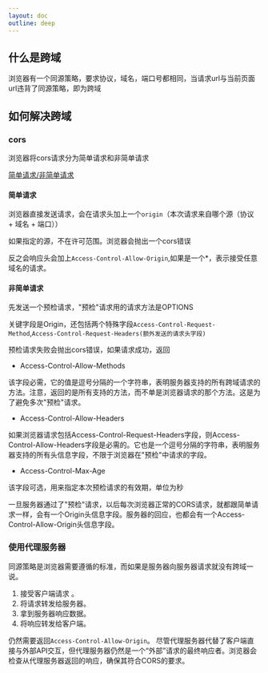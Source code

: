 ```yaml
---
layout: doc
outline: deep
---
```

## 什么是跨域
浏览器有一个同源策略，要求协议，域名，端口号都相同，当请求url与当前页面url违背了同源策略，即为跨域
## 如何解决跨域
### cors
浏览器将cors请求分为简单请求和非简单请求

[简单请求/非简单请求](https://developer.mozilla.org/en-US/docs/Web/HTTP/CORS#examples_of_access_control_scenarios)
#### 简单请求
浏览器直接发送请求，会在请求头加上一个`origin`（本次请求来自哪个源（协议 + 域名 + 端口））

如果指定的源，不在许可范围。浏览器会抛出一个cors错误

反之会响应头会加上`Access-Control-Allow-Origin`,如果是一个*，表示接受任意域名的请求。

#### 非简单请求
先发送一个预检请求，"预检"请求用的请求方法是OPTIONS

关键字段是Origin，还包括两个特殊字段`Access-Control-Request-Method`,`Access-Control-Request-Headers(额外发送的请求头字段)`

预检请求失败会抛出cors错误，如果请求成功，返回

* Access-Control-Allow-Methods

该字段必需，它的值是逗号分隔的一个字符串，表明服务器支持的所有跨域请求的方法。注意，返回的是所有支持的方法，而不单是浏览器请求的那个方法。这是为了避免多次"预检"请求。

* Access-Control-Allow-Headers

如果浏览器请求包括Access-Control-Request-Headers字段，则Access-Control-Allow-Headers字段是必需的。它也是一个逗号分隔的字符串，表明服务器支持的所有头信息字段，不限于浏览器在"预检"中请求的字段。

* Access-Control-Max-Age

该字段可选，用来指定本次预检请求的有效期，单位为秒

一旦服务器通过了"预检"请求，以后每次浏览器正常的CORS请求，就都跟简单请求一样，会有一个Origin头信息字段。服务器的回应，也都会有一个Access-Control-Allow-Origin头信息字段。

### 使用代理服务器
同源策略是浏览器需要遵循的标准，而如果是服务器向服务器请求就没有跨域一说。

1. 接受客户端请求 。
2. 将请求转发给服务器。
3. 拿到服务器响应数据。
4. 将响应转发给客户端。

仍然需要返回`Access-Control-Allow-Origin`。
尽管代理服务器代替了客户端直接与外部API交互，但代理服务器仍然是一个“外部”请求的最终响应者。浏览器会检查从代理服务器返回的响应，确保其符合CORS的要求。
